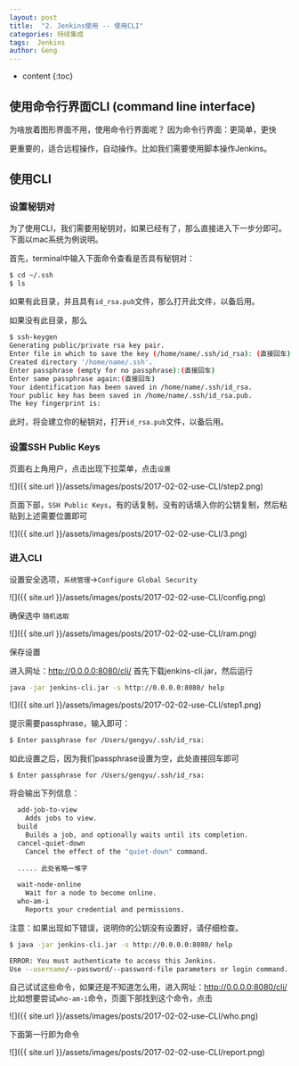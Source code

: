 ```yaml
---
layout: post
title:  "2. Jenkins使用 -- 使用CLI"
categories: 持续集成
tags:  Jenkins
author: Geng
---
```


* content
{:toc}


## 使用命令行界面CLI (command line interface)
为啥放着图形界面不用，使用命令行界面呢？
因为命令行界面：更简单，更快

更重要的，适合远程操作，自动操作。比如我们需要使用脚本操作Jenkins。




## 使用CLI

### 设置秘钥对
为了使用CLI，我们需要用秘钥对，如果已经有了，那么直接进入下一步分即可。
下面以mac系统为例说明。

首先，terminal中输入下面命令查看是否具有秘钥对：

```bash
$ cd ~/.ssh
$ ls
```

如果有此目录，并且具有`id_rsa.pub`文件，那么打开此文件，以备后用。

如果没有此目录，那么

```bash
$ ssh-keygen
Generating public/private rsa key pair.
Enter file in which to save the key (/home/name/.ssh/id_rsa): (直接回车)
Created directory '/home/name/.ssh'.
Enter passphrase (empty for no passphrase):(直接回车)
Enter same passphrase again:(直接回车)
Your identification has been saved in /home/name/.ssh/id_rsa.
Your public key has been saved in /home/name/.ssh/id_rsa.pub.
The key fingerprint is:
```

此时，将会建立你的秘钥对，打开`id_rsa.pub`文件，以备后用。


### 设置SSH Public Keys
页面右上角用户，点击出现下拉菜单，点击`设置`

![]({{ site.url }}/assets/images/posts/2017-02-02-use-CLI/step2.png)

页面下部，`SSH Public Keys`，有的话复制，没有的话填入你的公钥复制，然后粘贴到上述需要位置即可

![]({{ site.url }}/assets/images/posts/2017-02-02-use-CLI/3.png)


### 进入CLI
设置安全选项，`系统管理`->`Configure Global Security`

![]({{ site.url }}/assets/images/posts/2017-02-02-use-CLI/config.png)

确保选中 `随机选取`

![]({{ site.url }}/assets/images/posts/2017-02-02-use-CLI/ram.png)

保存设置

进入网址：http://0.0.0.0:8080/cli/
首先下载jenkins-cli.jar，然后运行
```bash
java -jar jenkins-cli.jar -s http://0.0.0.0:8080/ help
```
![]({{ site.url }}/assets/images/posts/2017-02-02-use-CLI/step1.png)

提示需要passphrase，输入即可：
```bash
$ Enter passphrase for /Users/gengyu/.ssh/id_rsa:
```

如此设置之后，因为我们passphrase设置为空，此处直接回车即可

```bash
$ Enter passphrase for /Users/gengyu/.ssh/id_rsa:
```

将会输出下列信息：

```bash
  add-job-to-view
    Adds jobs to view.
  build
    Builds a job, and optionally waits until its completion.
  cancel-quiet-down
    Cancel the effect of the "quiet-down" command.
    
  ..... 此处省略一堆字
  
  wait-node-online
    Wait for a node to become online.
  who-am-i
    Reports your credential and permissions.
```

注意：如果出现如下错误，说明你的公钥没有设置好，请仔细检查。

```bash
$ java -jar jenkins-cli.jar -s http://0.0.0.0:8080/ help

ERROR: You must authenticate to access this Jenkins.
Use --username/--password/--password-file parameters or login command. 
```

自己试试这些命令，如果还是不知道怎么用，进入网址：http://0.0.0.0:8080/cli/
比如想要尝试`who-am-i`命令，页面下部找到这个命令，点击

![]({{ site.url }}/assets/images/posts/2017-02-02-use-CLI/who.png)

下面第一行即为命令

![]({{ site.url }}/assets/images/posts/2017-02-02-use-CLI/report.png)
